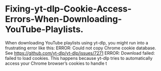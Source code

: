 # Fixing-yt-dlp-Cookie-Access-Errors-When-Downloading-YouTube-Playlists.
When downloading YouTube playlists using yt-dlp, you might run into a frustrating error like this: ERROR: Could not copy Chrome cookie database. See https://github.com/yt-dlp/yt-dlp/issues/7271 ERROR: Download failed: failed to load cookies. This happens because yt-dlp tries to automatically access your Chrome browser’s cookies to handle t
